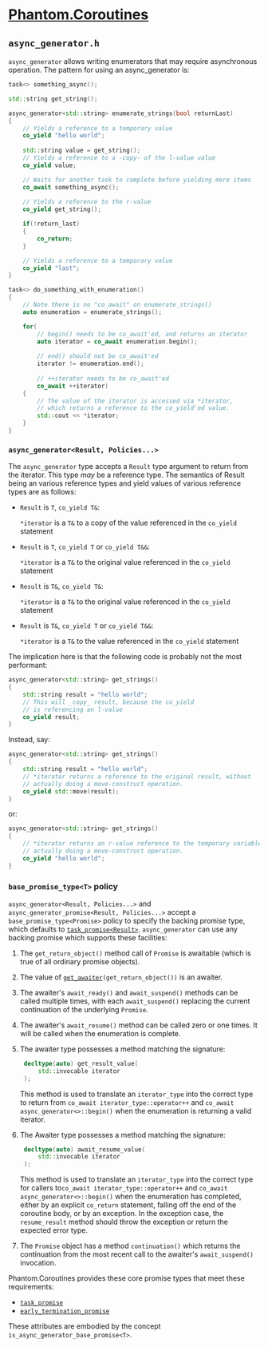 # [Phantom.Coroutines](../README.md)

## ```async_generator.h```

```async_generator``` allows writing enumerators that may require asynchronous operation. 
The pattern for using an async_generator is:

```c++
task<> something_async();

std::string get_string();

async_generator<std::string> enumerate_strings(bool returnLast)
{
    // Yields a reference to a temporary value
    co_yield "hello world";
    
    std::string value = get_string();
    // Yields a reference to a -copy- of the l-value value
    co_yield value;

    // Waits for another task to complete before yielding more items
    co_await something_async();
    
    // Yields a reference to the r-value
    co_yield get_string();

    if(!return_last)
    {
        co_return;
    }

    // Yields a reference to a temporary value
    co_yield "last";
}

task<> do_something_with_enumeration()
{
    // Note there is no "co_await" on enumerate_strings()
    auto enumeration = enumerate_strings();

    for(
        // begin() needs to be co_await'ed, and returns an iterator
        auto iterator = co_await enumeration.begin();
        
        // end() should not be co_await'ed
        iterator != enumeration.end();
        
        // ++iterator needs to be co_await'ed
        co_await ++iterator)
    {
        // The value of the iterator is accessed via *iterator,
        // which returns a reference to the co_yield'ed value.
        std::cout << *iterator;
    }
}
```

### ```async_generator<Result, Policies...>```

The ```async_generator``` type accepts a ```Result``` type argument to return from the
iterator. This type _may_ be a reference type. The semantics of Result being
an various reference types and yield values of various reference types are as follows:

* ```Result``` is ```T```, ```co_yield T&```:

  ```*iterator``` is a ```T&``` to a copy of the value referenced in the ```co_yield``` statement

* ```Result``` is ```T```, ```co_yield T``` or ```co_yield T&&```:

  ```*iterator``` is a ```T&``` to the original value referenced in the ```co_yield``` statement

* ```Result``` is ```T&```, ```co_yield T&```:

  ```*iterator``` is a ```T&``` to the original value referenced in the ```co_yield``` statement

* ```Result``` is ```T&```, ```co_yield T``` or ```co_yield T&&```:

  ```*iterator``` is a ```T&``` to the value referenced in the ```co_yield``` statement

The implication here is that the following code is probably not the most performant:

```c++
async_generator<std::string> get_strings()
{
    std::string result = "hello world";
    // This will _copy_ result, because the co_yield
    // is referencing an l-value
    co_yield result;
}
```

Instead, say:


```c++
async_generator<std::string> get_strings()
{
    std::string result = "hello world";
    // *iterator returns a reference to the original result, without
    // actually doing a move-construct operation.
    co_yield std::move(result);
}
```

or:


```c++
async_generator<std::string> get_strings()
{
    // *iterator returns an r-value reference to the temporary variable, without
    // actually doing a move-construct operation.
    co_yield "hello world";
}
```

### ```base_promise_type<T>``` policy

```async_generator<Result, Policies...>``` and ```async_generator_promise<Result, Policies...>``` accept 
a ```base_promise_type<Promise>``` policy to specify
the backing promise type, which defaults to [```task_promise<Result>```](task.md#task_promise). 
```async_generator``` can use any backing promise which supports these facilities:

1. The ```get_return_object()``` method call of ```Promise``` is awaitable (which
   is true of all ordinary promise objects).
2. The value of [```get_awaiter```](type_traits.md#get_awaiter)```(get_return_object())```
   is an awaiter.
3. The awaiter's ```await_ready()``` and ```await_suspend()``` methods can
   be called multiple times, with each ```await_suspend()``` replacing
   the current continuation of the underlying ```Promise```. 
4. The awaiter's ```await_resume()``` method can be called zero or one times.
   It will be called when the enumeration is complete.
5. The awaiter type possesses a method matching the signature:

   ```c++
    decltype(auto) get_result_value(
        std::invocable iterator
    );
   ```

   This method is used to translate an ```iterator_type``` into the
   correct type to return from ```co_await iterator_type::operator++```
   and ```co_await async_generator<>::begin()``` when the enumeration is returning
   a valid iterator.

6. The Awaiter type possesses a method matching the signature:

   ```c++
    decltype(auto) await_resume_value(
        std::invocable iterator
    );
   ```

   This method is used to translate an ```iterator_type``` into the
   correct type for callers to```co_await iterator_type::operator++```
   and ```co_await async_generator<>::begin()``` when the enumeration has completed, either
   by an explicit ```co_return``` statement, falling off the end of the
   coroutine body, or by an exception. In the exception case, the ```resume_result```
   method should throw the exception or return the expected error type.

7. The ```Promise``` object has a method ```continuation()``` which
   returns the continuation from the most recent call to the awaiter's
   ```await_suspend()``` invocation.

Phantom.Coroutines provides these core promise types that meet these requirements:

* [```task_promise```](task.md)
* [```early_termination_promise```](early_termination_task.md#early_termination_promise)

These attributes are embodied by the concept ```is_async_generator_base_promise<T>```.

